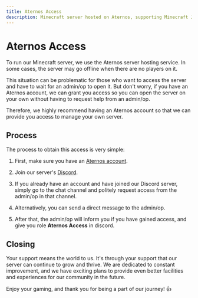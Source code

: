 ```yaml
---
title: Aternos Access
description: Minecraft server hosted on Aternos, supporting Minecraft Java, Bedrock, and Pocket Edition, enabling cross-platform play. 
---
```


# Aternos Access

To run our Minecraft server, we use the Aternos server hosting service. In some cases, the server may go offline when there are no players on it.

This situation can be problematic for those who want to access the server and have to wait for an admin/op to open it. But don't worry, if you have an Aternos account, we can grant you access so you can open the server on your own without having to request help from an admin/op.

Therefore, we highly recommend having an Aternos account so that we can provide you access to manage your own server.

## Process

The process to obtain this access is very simple:

1. First, make sure you have an [Aternos account](https://aternos.org/).

2. Join our server's [Discord](https://discord.gg/pgNpcyu9QA).

3. If you already have an account and have joined our Discord server, simply go to the chat channel and politely request access from the admin/op in that channel.

4. Alternatively, you can send a direct message to the admin/op.

5. After that, the admin/op will inform you if you have gained access, and give you role **Aternos Access** in discord.

## Closing

Your support means the world to us. It's through your support that our server can continue to grow and thrive. We are dedicated to constant improvement, and we have exciting plans to provide even better facilities and experiences for our community in the future.

Enjoy your gaming, and thank you for being a part of our journey! 👍

